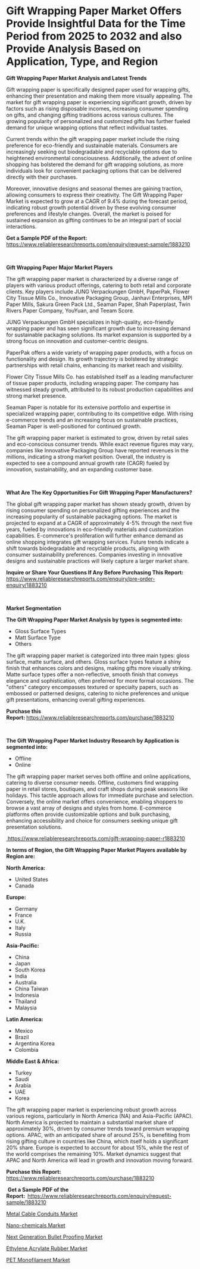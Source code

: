 <p><h1>Gift Wrapping Paper Market Offers Provide Insightful Data for the Time Period from 2025 to 2032 and also Provide Analysis Based on Application, Type, and Region</h1></p><p><strong>Gift Wrapping Paper Market Analysis and Latest Trends</strong></p>
<p><p>Gift wrapping paper is specifically designed paper used for wrapping gifts, enhancing their presentation and making them more visually appealing. The market for gift wrapping paper is experiencing significant growth, driven by factors such as rising disposable incomes, increasing consumer spending on gifts, and changing gifting traditions across various cultures. The growing popularity of personalized and customized gifts has further fueled demand for unique wrapping options that reflect individual tastes.</p><p>Current trends within the gift wrapping paper market include the rising preference for eco-friendly and sustainable materials. Consumers are increasingly seeking out biodegradable and recyclable options due to heightened environmental consciousness. Additionally, the advent of online shopping has bolstered the demand for gift wrapping solutions, as more individuals look for convenient packaging options that can be delivered directly with their purchases.</p><p>Moreover, innovative designs and seasonal themes are gaining traction, allowing consumers to express their creativity. The Gift Wrapping Paper Market is expected to grow at a CAGR of 9.4% during the forecast period, indicating robust growth potential driven by these evolving consumer preferences and lifestyle changes. Overall, the market is poised for sustained expansion as gifting continues to be an integral part of social interactions.</p></p>
<p><strong>Get a Sample PDF of the Report:&nbsp;</strong> <a href="https://www.reliableresearchreports.com/enquiry/request-sample/1883210?utm_campaign=11&utm_medium=2&utm_source=Github&utm_content=ia&utm_term=31012025&utm_id=gift-wrapping-paper">https://www.reliableresearchreports.com/enquiry/request-sample/1883210</a></p>
<p>&nbsp;</p>
<p><strong>Gift Wrapping Paper Major Market Players</strong></p>
<p><p>The gift wrapping paper market is characterized by a diverse range of players with various product offerings, catering to both retail and corporate clients. Key players include JUNG Verpackungen GmbH, PaperPak, Flower City Tissue Mills Co., Innovative Packaging Group, Janhavi Enterprises, MPI Paper Mills, Sakura Green Pack Ltd., Seaman Paper, Shah Paperplast, Twin Rivers Paper Company, YouYuan, and Teeam Score.</p><p>JUNG Verpackungen GmbH specializes in high-quality, eco-friendly wrapping paper and has seen significant growth due to increasing demand for sustainable packaging solutions. Its market expansion is supported by a strong focus on innovation and customer-centric designs. </p><p>PaperPak offers a wide variety of wrapping paper products, with a focus on functionality and design. Its growth trajectory is bolstered by strategic partnerships with retail chains, enhancing its market reach and visibility.</p><p>Flower City Tissue Mills Co. has established itself as a leading manufacturer of tissue paper products, including wrapping paper. The company has witnessed steady growth, attributed to its robust production capabilities and strong market presence.</p><p>Seaman Paper is notable for its extensive portfolio and expertise in specialized wrapping paper, contributing to its competitive edge. With rising e-commerce trends and an increasing focus on sustainable practices, Seaman Paper is well-positioned for continued growth.</p><p>The gift wrapping paper market is estimated to grow, driven by retail sales and eco-conscious consumer trends. While exact revenue figures may vary, companies like Innovative Packaging Group have reported revenues in the millions, indicating a strong market position. Overall, the industry is expected to see a compound annual growth rate (CAGR) fueled by innovation, sustainability, and an expanding customer base.</p></p>
<p>&nbsp;</p>
<p><strong>What Are The Key Opportunities For Gift Wrapping Paper Manufacturers?</strong></p>
<p><p>The global gift wrapping paper market has shown steady growth, driven by rising consumer spending on personalized gifting experiences and the increasing popularity of sustainable packaging options. The market is projected to expand at a CAGR of approximately 4-5% through the next five years, fueled by innovations in eco-friendly materials and customization capabilities. E-commerce's proliferation will further enhance demand as online shopping integrates gift wrapping services. Future trends indicate a shift towards biodegradable and recyclable products, aligning with consumer sustainability preferences. Companies investing in innovative designs and sustainable practices will likely capture a larger market share.</p></p>
<p><strong>Inquire or Share Your Questions If Any Before Purchasing This Report:</strong> <a href="https://www.reliableresearchreports.com/enquiry/pre-order-enquiry/1883210?utm_campaign=11&utm_medium=2&utm_source=Github&utm_content=ia&utm_term=31012025&utm_id=gift-wrapping-paper">https://www.reliableresearchreports.com/enquiry/pre-order-enquiry/1883210</a></p>
<p>&nbsp;</p>
<p><strong>Market Segmentation</strong></p>
<p><strong>The Gift Wrapping Paper Market Analysis by types is segmented into:</strong></p>
<p><ul><li>Gloss Surface Types</li><li>Matt Surface Type</li><li>Others</li></ul></p>
<p><p>The gift wrapping paper market is categorized into three main types: gloss surface, matte surface, and others. Gloss surface types feature a shiny finish that enhances colors and designs, making gifts more visually striking. Matte surface types offer a non-reflective, smooth finish that conveys elegance and sophistication, often preferred for more formal occasions. The "others" category encompasses textured or specialty papers, such as embossed or patterned designs, catering to niche preferences and unique gift presentations, enhancing overall gifting experiences.</p></p>
<p><strong>Purchase this Report:&nbsp;</strong><a href="https://www.reliableresearchreports.com/purchase/1883210?utm_campaign=11&utm_medium=2&utm_source=Github&utm_content=ia&utm_term=31012025&utm_id=gift-wrapping-paper">https://www.reliableresearchreports.com/purchase/1883210</a></p>
<p>&nbsp;</p>
<p><strong>The Gift Wrapping Paper Market Industry Research by Application is segmented into:</strong></p>
<p><ul><li>Offline</li><li>Online</li></ul></p>
<p><p>The gift wrapping paper market serves both offline and online applications, catering to diverse consumer needs. Offline, customers find wrapping paper in retail stores, boutiques, and craft shops during peak seasons like holidays. This tactile approach allows for immediate purchase and selection. Conversely, the online market offers convenience, enabling shoppers to browse a vast array of designs and styles from home. E-commerce platforms often provide customizable options and bulk purchasing, enhancing accessibility and choice for consumers seeking unique gift presentation solutions.</p></p>
<p><a href="https://www.reliableresearchreports.com/gift-wrapping-paper-r1883210?utm_campaign=11&utm_medium=2&utm_source=Github&utm_content=ia&utm_term=31012025&utm_id=gift-wrapping-paper">&nbsp;https://www.reliableresearchreports.com/gift-wrapping-paper-r1883210</a></p>
<p><strong>In terms of Region, the Gift Wrapping Paper Market Players available by Region are:</strong></p>
<p>
    <p> <strong> North America: </strong>
        <ul>
            <li>United States</li>
            <li>Canada</li>
        </ul>
        </p> 
    <p> <strong> Europe: </strong>
        <ul>
            <li>Germany</li>
            <li>France</li>
            <li>U.K.</li>
            <li>Italy</li>
            <li>Russia</li>
        </ul>
        </p> 
    <p> <strong> Asia-Pacific: </strong>
        <ul>
            <li>China</li>
            <li>Japan</li>
            <li>South Korea</li>
            <li>India</li>
            <li>Australia</li>
            <li>China Taiwan</li>
            <li>Indonesia</li>
            <li>Thailand</li>
            <li>Malaysia</li>
        </ul>
        </p> 
    <p> <strong> Latin America: </strong>
        <ul>
            <li>Mexico</li>
            <li>Brazil</li>
            <li>Argentina Korea</li>
            <li>Colombia</li>
        </ul>
        </p> 
    <p> <strong> Middle East & Africa: </strong>
        <ul>
            <li>Turkey</li>
            <li>Saudi</li>
            <li>Arabia</li>
            <li>UAE</li>
            <li>Korea</li>
        </ul>
    </p>
    </p>
<p><p>The gift wrapping paper market is experiencing robust growth across various regions, particularly in North America (NA) and Asia-Pacific (APAC). North America is projected to maintain a substantial market share of approximately 30%, driven by consumer trends toward premium wrapping options. APAC, with an anticipated share of around 25%, is benefiting from rising gifting culture in countries like China, which itself holds a significant 20% share. Europe is expected to account for about 15%, while the rest of the world comprises the remaining 10%. Market dynamics suggest that APAC and North America will lead in growth and innovation moving forward.</p></p>
<p><strong>Purchase this Report: </strong><a href="https://www.reliableresearchreports.com/purchase/1883210?utm_campaign=11&utm_medium=2&utm_source=Github&utm_content=ia&utm_term=31012025&utm_id=gift-wrapping-paper">https://www.reliableresearchreports.com/purchase/1883210</a></p>
<p>&nbsp;<strong>Get a Sample PDF of the Report:&nbsp;&nbsp;</strong><a href="https://www.reliableresearchreports.com/enquiry/request-sample/1883210?utm_campaign=11&utm_medium=2&utm_source=Github&utm_content=ia&utm_term=31012025&utm_id=gift-wrapping-paper">https://www.reliableresearchreports.com/enquiry/request-sample/1883210</a></p>
<p><strong></strong></p>
<p><p><a href="https://github.com/triattwood9919/Market-Research-Report-List-1/blob/main/metal-cable-conduits-market.md?utm_campaign=11&utm_medium=2&utm_source=Github&utm_content=ia&utm_term=31012025&utm_id=gift-wrapping-paper">Metal Cable Conduits Market</a></p><p><a href="https://www.linkedin.com/pulse/estimating-size-growth-potential-nano-chemicals-market-ynz2e?utm_campaign=11&utm_medium=2&utm_source=Github&utm_content=ia&utm_term=31012025&utm_id=gift-wrapping-paper">Nano-chemicals Market</a></p><p><a href="https://www.linkedin.com/pulse/next-generation-bullet-proofing-market-insights-provide-pyn0e?utm_campaign=11&utm_medium=2&utm_source=Github&utm_content=ia&utm_term=31012025&utm_id=gift-wrapping-paper">Next Generation Bullet Proofing Market</a></p><p><a href="https://www.linkedin.com/pulse/future-ethylene-acrylate-rubber-market-key-growth-drivers-forecasted-dwgle?utm_campaign=11&utm_medium=2&utm_source=Github&utm_content=ia&utm_term=31012025&utm_id=gift-wrapping-paper">Ethylene Acrylate Rubber Market</a></p><p><a href="https://github.com/schwminh2001101/Market-Research-Report-List-1/blob/main/pet-monofilament-market.md?utm_campaign=11&utm_medium=2&utm_source=Github&utm_content=ia&utm_term=31012025&utm_id=gift-wrapping-paper">PET Monofilament Market</a></p></p>
